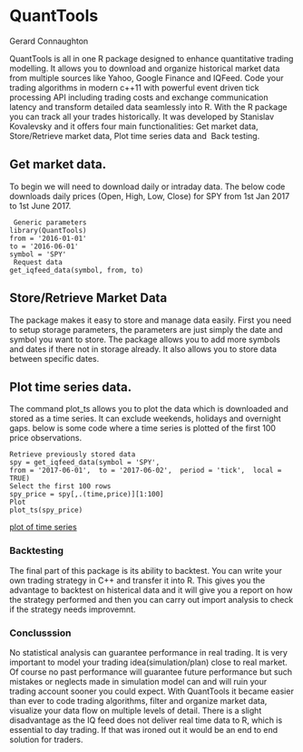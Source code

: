 QuantTools
=================

Gerard Connaughton 

QuantTools is all in one R package designed to enhance quantitative trading modelling. It allows you to download and organize historical market data from multiple sources like Yahoo, Google Finance and IQFeed. Code your trading algorithms in modern c++11 with powerful event driven tick processing API including trading costs and exchange communication latency and transform detailed data seamlessly into R. With the R package you can track all your trades historically.
It was developed by Stanislav Kovalevsky and it offers four main functionalities: Get market data, Store/Retrieve market data, Plot time series data and  Back testing.

## Get market data.
To begin we will need to download daily or intraday data. The below code downloads daily prices (Open, High, Low, Close) for SPY from 1st Jan 2017 to 1st June 2017. 
````
 Generic parameters
library(QuantTools) 
from = '2016-01-01'
to = '2016-06-01'
symbol = 'SPY' 
 Request data
get_iqfeed_data(symbol, from, to) 
````
## Store/Retrieve Market Data
The package makes it easy to store and manage data easily. First you need to setup storage parameters, the parameters are just simply the date and symbol you want to store. The package allows you to add more symbols and dates if there not in storage already. 
It also allows you to store data between specific dates.


## Plot time series data.
The command plot_ts allows you to plot the data which is downloaded and stored as a time series. It can exclude weekends, holidays and overnight gaps. below is some code where a time series is plotted of the first 100 price observations.
 ````
 Retrieve previously stored data
spy = get_iqfeed_data(symbol = 'SPY',
from = '2017-06-01',  to = '2017-06-02',  period = 'tick',  local = TRUE)
 Select the first 100 rows
spy_price = spy[,.(time,price)][1:100] 
 Plot
plot_ts(spy_price)
 ````
[plot of time series](http://www.thertrader.com/wp-content/uploads/2017/06/Rplot.png)


### Backtesting
The final part of this package is its ability to backtest. You can write your own trading strategy in C++ and transfer it into R.
This gives you the advantage to backtest on histerical data and it will give you a report on how the strategy performed and then you can carry out import analysis to check if the strategy needs improvemnt.


### Conclusssion

No statistical analysis can guarantee performance in real trading. It is very important to model your trading idea(simulation/plan) close to real market.  Of course no past performance will guarantee future performance but such mistakes or neglects made in simulation model can and will ruin your trading account sooner you could expect. With QuantTools it became easier than ever to code trading algorithms, filter and organize market data, visualize your data flow on multiple levels of detail.
There is a slight disadvantage as the IQ feed does not deliver real time data to R, which is essential to day trading. If that was ironed out it would be an end to end solution for traders.
